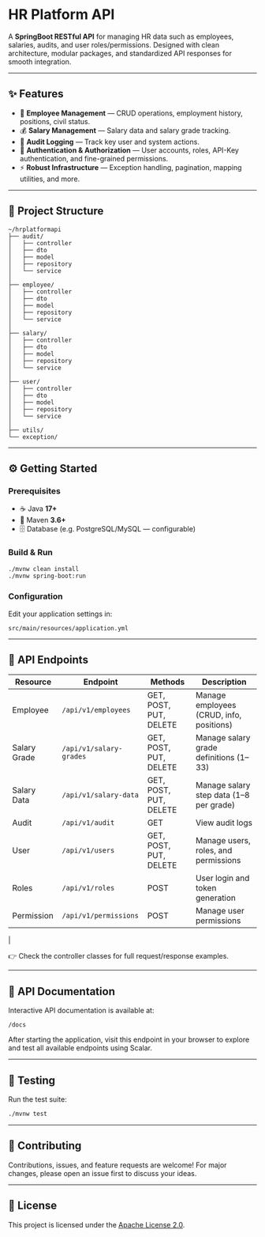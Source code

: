 # HR Platform API

A **SpringBoot RESTful API** for managing HR data such as employees, salaries, audits, and user roles/permissions.
Designed with clean architecture, modular packages, and standardized API responses for smooth integration.

---

## ✨ Features

* 👤 **Employee Management** — CRUD operations, employment history, positions, civil status.
* 💰 **Salary Management** — Salary data and salary grade tracking.
* 📜 **Audit Logging** — Track key user and system actions.
* 🔐 **Authentication & Authorization** — User accounts, roles, API-Key authentication, and fine-grained permissions.
* ⚡ **Robust Infrastructure** — Exception handling, pagination, mapping utilities, and more.

---

## 📁 Project Structure

```
~/hrplatformapi
├── audit/             
│   ├── controller     
│   ├── dto           
│   ├── model          
│   ├── repository    
│   └── service
│
├── employee/
│   ├── controller     
│   ├── dto           
│   ├── model          
│   ├── repository    
│   └── service
│
├── salary/           
│   ├── controller     
│   ├── dto           
│   ├── model          
│   ├── repository    
│   └── service
│
├── user/             
│   ├── controller     
│   ├── dto           
│   ├── model          
│   ├── repository    
│   └── service
│
├── utils/            
└── exception/         
```

---

## ⚙️ Getting Started

### Prerequisites

* ☕ Java **17+**
* 🔧 Maven **3.6+**
* 🗄️ Database (e.g. PostgreSQL/MySQL — configurable)

### Build & Run

```bash
./mvnw clean install
./mvnw spring-boot:run
```

### Configuration

Edit your application settings in:

```
src/main/resources/application.yml
```

---

## 🔗 API Endpoints

| Resource     | Endpoint                | Methods                | Description                              |
|--------------|-------------------------|------------------------|------------------------------------------|
| Employee     | `/api/v1/employees`     | GET, POST, PUT, DELETE | Manage employees (CRUD, info, positions) |
| Salary Grade | `/api/v1/salary-grades` | GET, POST, PUT, DELETE | Manage salary grade definitions (1–33)   |
| Salary Data  | `/api/v1/salary-data`   | GET, POST, PUT, DELETE | Manage salary step data (1–8 per grade)  |
| Audit        | `/api/v1/audit`         | GET                    | View audit logs                          |
| User         | `/api/v1/users`         | GET, POST, PUT, DELETE | Manage users, roles, and permissions     |
| Roles        | `/api/v1/roles`         | POST                   | User login and token generation          |
| Permission   | `/api/v1/permissions`   | POST                   | Manage user permissions                  |
|

👉 Check the controller classes for full request/response examples.

---

## 📖 API Documentation

Interactive API documentation is available at:

```
/docs
```

After starting the application, visit this endpoint in your browser to explore and test all available endpoints using
Scalar.

---

## 🧪 Testing

Run the test suite:

```bash
./mvnw test
```

---

## 🤝 Contributing

Contributions, issues, and feature requests are welcome!
For major changes, please open an issue first to discuss your ideas.

---

## 📜 License

This project is licensed under the [Apache License 2.0](LICENSE).
